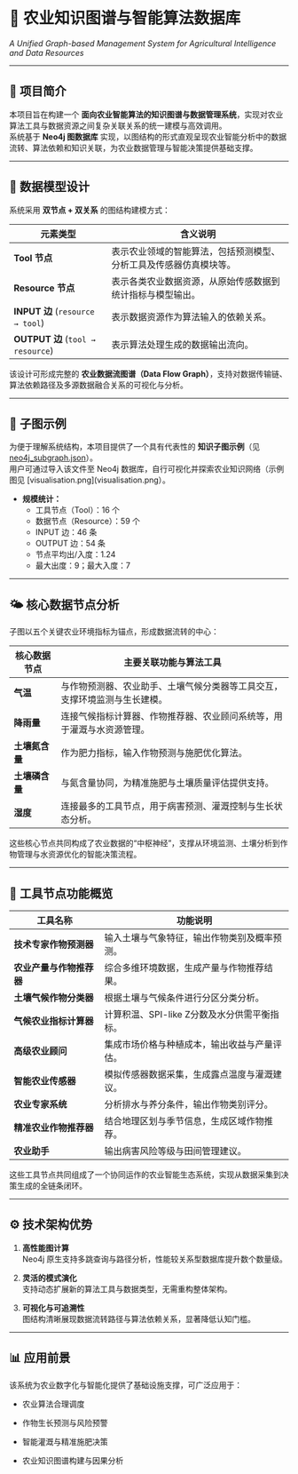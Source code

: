 # 🌾 农业知识图谱与智能算法数据库
*A Unified Graph-based Management System for Agricultural Intelligence and Data Resources*

---

## 📘 项目简介

本项目旨在构建一个 **面向农业智能算法的知识图谱与数据管理系统**，实现对农业算法工具与数据资源之间复杂关联关系的统一建模与高效调用。  
系统基于 **Neo4j 图数据库** 实现，以图结构的形式直观呈现农业智能分析中的数据流转、算法依赖和知识关联，为农业数据管理与智能决策提供基础支撑。

---

## 🧩 数据模型设计

系统采用 **双节点 + 双关系** 的图结构建模方式：

| 元素类型 | 含义说明 |
|-----------|-----------|
| **Tool 节点** | 表示农业领域的智能算法，包括预测模型、分析工具及传感器仿真模块等。 |
| **Resource 节点** | 表示各类农业数据资源，从原始传感数据到统计指标与模型输出。 |
| **INPUT 边** (`resource → tool`) | 表示数据资源作为算法输入的依赖关系。 |
| **OUTPUT 边** (`tool → resource`) | 表示算法处理生成的数据输出流向。 |

该设计可形成完整的 **农业数据流图谱（Data Flow Graph）**，支持对数据传输链、算法依赖路径及多源数据融合关系的可视化与分析。

---

## 🌱 子图示例

为便于理解系统结构，本项目提供了一个具有代表性的 **知识子图示例**（见 [neo4j_subgraph.json](neo4j_subgraph.json)）。  
用户可通过导入该文件至 Neo4j 数据库，自行可视化并探索农业知识网络（示例图见 [visualisation.png](visualisation.png）。

- **规模统计：**
  - 工具节点（Tool）：16 个  
  - 数据节点（Resource）：59 个  
  - INPUT 边：46 条  
  - OUTPUT 边：54 条  
  - 节点平均出/入度：1.24  
  - 最大出度：9；最大入度：7  

---

## 🌤 核心数据节点分析

子图以五个关键农业环境指标为锚点，形成数据流转的中心：

| 核心数据节点 | 主要关联功能与算法工具 |
|---------------|-------------------------|
| **气温** | 与作物预测器、农业助手、土壤气候分类器等工具交互，支撑环境监测与生长建模。 |
| **降雨量** | 连接气候指标计算器、作物推荐器、农业顾问系统等，用于灌溉与水资源管理。 |
| **土壤氮含量** | 作为肥力指标，输入作物预测与施肥优化算法。 |
| **土壤磷含量** | 与氮含量协同，为精准施肥与土壤质量评估提供支持。 |
| **湿度** | 连接最多的工具节点，用于病害预测、灌溉控制与生长状态分析。 |

这些核心节点共同构成了农业数据的“中枢神经”，支撑从环境监测、土壤分析到作物管理与水资源优化的智能决策流程。

---

## 🔧 工具节点功能概览

| 工具名称 | 功能说明 |
|-----------|-----------|
| **技术专家作物预测器** | 输入土壤与气象特征，输出作物类别及概率预测。 |
| **农业产量与作物推荐器** | 综合多维环境数据，生成产量与作物推荐结果。 |
| **土壤气候作物分类器** | 根据土壤与气候条件进行分区分类分析。 |
| **气候农业指标计算器** | 计算积温、SPI-like Z分数及水分供需平衡指标。 |
| **高级农业顾问** | 集成市场价格与种植成本，输出收益与产量评估。 |
| **智能农业传感器** | 模拟传感器数据采集，生成露点温度与灌溉建议。 |
| **农业专家系统** | 分析排水与养分条件，输出作物类别评分。 |
| **精准农业作物推荐器** | 结合地理区划与季节信息，生成区域作物推荐。 |
| **农业助手** | 输出病害风险等级与田间管理建议。 |

这些工具节点共同组成了一个协同运作的农业智能生态系统，实现从数据采集到决策生成的全链条闭环。

---

## ⚙️ 技术架构优势

1. **高性能图计算**  
   Neo4j 原生支持多跳查询与路径分析，性能较关系型数据库提升数个数量级。

2. **灵活的模式演化**  
   支持动态扩展新的算法工具与数据类型，无需重构整体架构。

3. **可视化与可追溯性**  
   图结构清晰展现数据流转路径与算法依赖关系，显著降低认知门槛。

---

## 📊 应用前景

该系统为农业数字化与智能化提供了基础设施支撑，可广泛应用于：

- 农业算法合理调度

- 作物生长预测与风险预警

- 智能灌溉与精准施肥决策

- 农业知识图谱构建与因果分析